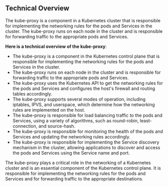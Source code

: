 ## Technical Overview

The kube-proxy is a component in a Kubernetes cluster that is responsible for implementing the networking rules for the pods and Services in the cluster. The kube-proxy runs on each node in the cluster and is responsible for forwarding traffic to the appropriate pods and Services.

**Here is a technical overview of the kube-proxy**:

- The kube-proxy is a component in the Kubernetes control plane that is responsible for implementing the networking rules for the pods and Services in the cluster.
- The kube-proxy runs on each node in the cluster and is responsible for forwarding traffic to the appropriate pods and Services.
- The kube-proxy uses the Kubernetes API to get the networking rules for the pods and Services and configures the host's firewall and routing tables accordingly.
- The kube-proxy supports several modes of operation, including iptables, IPVS, and userspace, which determine how the networking rules are implemented on the host.
- The kube-proxy is responsible for load balancing traffic to the pods and Services, using a variety of algorithms, such as round-robin, least-connection, and source-hash.
- The kube-proxy is responsible for monitoring the health of the pods and Services and updating the networking rules accordingly.
- The kube-proxy is responsible for implementing the Service discovery mechanism in the cluster, allowing applications to discover and access the pods and Services using the Service name and port.

The kube-proxy plays a critical role in the networking of a Kubernetes cluster and is an essential component of the Kubernetes control plane. It is responsible for implementing the networking rules for the pods and Services and for forwarding traffic to the appropriate destinations.

